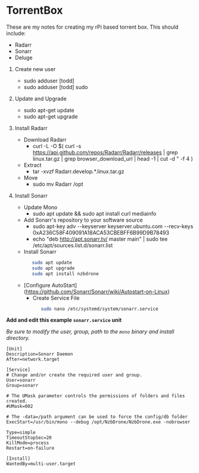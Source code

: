 # TorrentBox
These are my notes for creating my rPi based torrent box. This should include:
* Radarr
* Sonarr
* Deluge

1. Create new user
   - sudo adduser [todd]
   - sudo adduser [todd] sudo
  
2. Update and Upgrade
   - sudo apt-get update
   - sudo apt-get upgrade

3. Install Radarr
   - Download Radarr
      - curl -L -O $( curl -s https://api.github.com/repos/Radarr/Radarr/releases | grep linux.tar.gz | grep browser_download_url | head -1 | cut -d \" -f 4 )
   - Extract
      - tar -xvzf Radarr.develop.*.linux.tar.gz
   - Move
      - sudo mv Radarr /opt

3. Install Sonarr
   - Update Mono
     - sudo apt update && sudo apt install curl mediainfo
   - Add Sonarr's repository to your software source
      - sudo apt-key adv --keyserver keyserver.ubuntu.com --recv-keys 0xA236C58F409091A18ACA53CBEBFF6B99D9B78493
      - echo "deb http://apt.sonarr.tv/ master main" | sudo tee /etc/apt/sources.list.d/sonarr.list
   - Install Sonarr
      ```bash
         sudo apt update
         sudo apt upgrade
         sudo apt install nzbdrone 
      ```
   - [Configure AutoStart] (https://github.com/Sonarr/Sonarr/wiki/Autostart-on-Linux)
      - Create Service File        
        ```bash
           sudo nano /etc/systemd/system/sonarr.service
        ```

**Add and edit this example `sonarr.service` unit**

_Be *sure* to modify the user, group, path to the `mono` binary and install directory._

```
[Unit]
Description=Sonarr Daemon
After=network.target

[Service]
# Change and/or create the required user and group.
User=sonarr
Group=sonarr

# The UMask parameter controls the permissions of folders and files created.
#UMask=002

# The -data=/path argument can be used to force the config/db folder
ExecStart=/usr/bin/mono --debug /opt/NzbDrone/NzbDrone.exe -nobrowser

Type=simple
TimeoutStopSec=20
KillMode=process
Restart=on-failure

[Install]
WantedBy=multi-user.target
```
  
